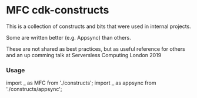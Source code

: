 # MFC cdk-constructs

This is a collection of constructs and bits
that were used in internal projects.

Some are written better (e.g. Appsync) than others.

These are not shared as best practices, but as
useful reference for others and an up comming talk
at Serversless Computing London 2019

### Usage

import _ as MFC from './constructs';
import _ as appsync from './constructs/appsync';
